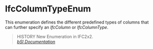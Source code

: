 IfcColumnTypeEnum
=================
This enumeration defines the different predefined types of columns that can
further specify an _IfcColumn_ or _IfcColumnType_.  
  
> HISTORY  New Enumeration in IFC2x2.  
[ _bSI
Documentation_](https://standards.buildingsmart.org/IFC/DEV/IFC4_2/FINAL/HTML/schema/ifcsharedbldgelements/lexical/ifccolumntypeenum.htm)


